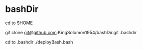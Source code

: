 # bashDir

cd to $HOME

git clone git@github.com:KingSolomon1954/bashDir.git .bashdir

cd to .bashdir
./deployBash.bash
